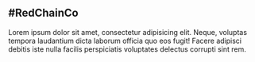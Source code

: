 ## #RedChainCo

Lorem ipsum dolor sit amet, consectetur adipisicing elit. Neque, voluptas tempora laudantium dicta laborum officia quo eos fugit! Facere adipisci debitis iste nulla facilis perspiciatis voluptates delectus corrupti sint rem.